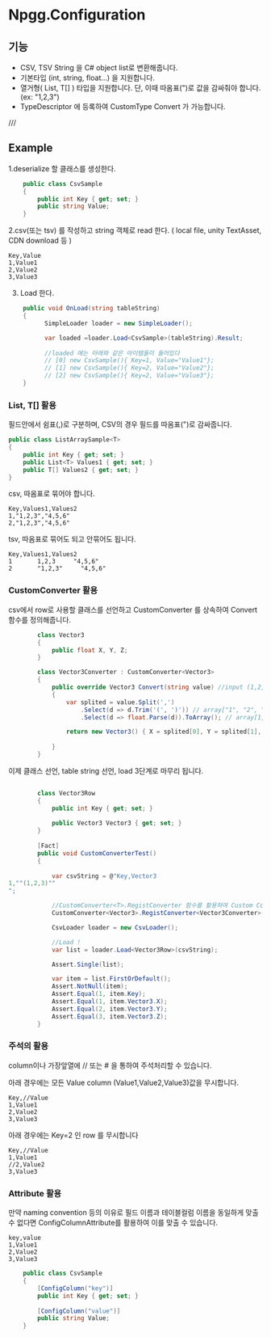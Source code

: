 # Npgg.Configuration

## 기능
- CSV, TSV String 을 C# object list로 변환해줍니다.
- 기본타입 (int, string, float...) 을 지원합니다.
- 열거형( List<T>, T[] ) 타입을 지원합니다. 단, 이때 따옴표(")로 값을 감싸줘야 합니다. (ex: "1,2,3")
- TypeDescriptor 에 등록하여 CustomType Convert 가 가능합니다.


///

## Example
1.deserialize 할 클래스를 생성한다.
```csharp
    public class CsvSample
    {
        public int Key { get; set; }
        public string Value;
    }
```

2.csv(또는 tsv) 를 작성하고 string 객체로 read 한다. ( local file, unity TextAsset, CDN download 등 )
```
Key,Value
1,Value1
2,Value2
3,Value3
```

3. Load 한다.
```csharp
    public void OnLoad(string tableString)
    {
          SimpleLoader loader = new SimpleLoader();

          var loaded =loader.Load<CsvSample>(tableString).Result;
          
          //loaded 에는 아래와 같은 아이템들이 들어있다
          // [0] new CsvSample(){ Key=1, Value="Value1"};
          // [1] new CsvSample(){ Key=2, Value="Value2"};
          // [2] new CsvSample(){ Key=2, Value="Value3"};
    }
```



### List<T>, T[] 활용
필드안에서 쉼표(,)로 구분하며, CSV의 경우 필드를 따옴표(")로 감싸줍니다.

```csharp
public class ListArraySample<T>
{
	public int Key { get; set; }
	public List<T> Values1 { get; set; }
	public T[] Values2 { get; set; }
}       
```
    
csv, 따옴표로 묶어야 합니다.
```
Key,Values1,Values2
1,"1,2,3","4,5,6"
2,"1,2,3","4,5,6"
``` 
tsv, 따옴표로 묶어도 되고 안묶어도 됩니다.
```
Key,Values1,Values2
1       1,2,3     "4,5,6"
2       "1,2,3"     "4,5,6"
```
    
### CustomConverter 활용

csv에서 row로 사용할 클래스를 선언하고 CustomConverter<T> 를 상속하여 Convert 함수를 정의해줍니다.
```csharp
		class Vector3
		{
			public float X, Y, Z;
		}

		class Vector3Converter : CustomConverter<Vector3>
		{
			public override Vector3 Convert(string value) //input (1,2,3)
			{
				var splited = value.Split(',')
					.Select(d => d.Trim('(', ')')) // array["1", "2", "3"]
					.Select(d => float.Parse(d)).ToArray(); // array[1, 2, 3]

				return new Vector3() { X = splited[0], Y = splited[1], Z = splited[2] };
			
			}
		}
```

이제 클래스 선언, table string 선언, load 3단계로 마무리 됩니다.
```csharp

		class Vector3Row
		{
			public int Key { get; set; }
		
			public Vector3 Vector3 { get; set; }
		}
        
		[Fact]
		public void CustomConverterTest()
		{
                
			var csvString = @"Key,Vector3
1,""(1,2,3)""
";

            //CustomConverter<T>.RegistConverter 함수를 활용하여 Custom Converter를 등록합니다.
			CustomConverter<Vector3>.RegistConverter<Vector3Converter>();

			CsvLoader loader = new CsvLoader();

            //Load !
			var list = loader.Load<Vector3Row>(csvString);

			Assert.Single(list);

			var item = list.FirstOrDefault();
			Assert.NotNull(item);
			Assert.Equal(1, item.Key);
			Assert.Equal(1, item.Vector3.X);
			Assert.Equal(2, item.Vector3.Y);
			Assert.Equal(3, item.Vector3.Z);
		}

```
### 주석의 활용
column이나 가장앞열에 // 또는 # 을 통하여 주석처리할 수 있습니다.

아래 경우에는 모든 Value column (Value1,Value2,Value3)값을 무시합니다.
```csv//
Key,//Value
1,Value1
2,Value2
3,Value3
```






아래 경우에는 Key=2 인 row 를 무시합니다
```csv//
Key,//Value
1,Value1
//2,Value2
3,Value3
```



### Attribute 활용
만약 naming convention 등의 이유로 필드 이름과 테이블컬럼 이름을 동일하게 맞출 수 없다면 
ConfigColumnAttribute를 활용하여 이를 맞출 수 있습니다.


```csv
key,value
1,Value1
2,Value2
3,Value3
```

```csharp
    public class CsvSample
    {
        [ConfigColumn("key")]
        public int Key { get; set; }
        
        [ConfigColumn("value")]
        public string Value;
    }

```
